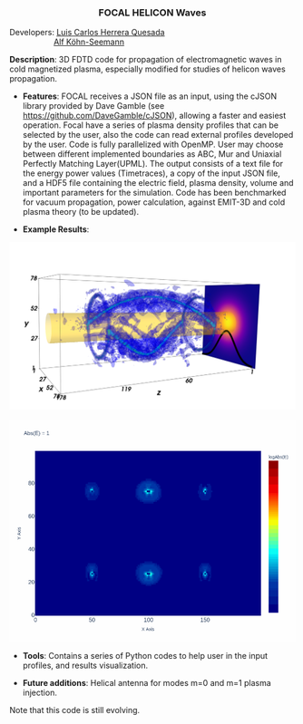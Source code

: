 <h3 align="center"> FOCAL HELICON Waves </h3>

Developers: [Luis Carlos Herrera Quesada](https://www.linkedin.com/in/lherreraquesada/)\
&emsp;&emsp;&emsp;&emsp;&emsp;&nbsp;&nbsp;[Alf Köhn-Seemann](https://www.igvp.uni-stuttgart.de/team/Koehn-Seemann/)
	    
**Description**: 3D FDTD code for propagation of electromagnetic waves in cold magnetized plasma, especially modified for studies of helicon waves propagation.

* **Features**: FOCAL receives a JSON file as an input, using the cJSON library provided by Dave Gamble (see https://github.com/DaveGamble/cJSON), allowing a faster and easiest operation. Focal have a series of plasma density profiles that can be selected by the user, also the code can read external profiles developed by the user. Code is fully parallelized with OpenMP. User may choose between different implemented boundaries as ABC, Mur and Uniaxial Perfectly Matching Layer(UPML). The output consists of a text file for the energy power values (Timetraces), a copy of the input JSON file, and a HDF5 file containing the electric field, plasma density, volume and important parameters for the simulation. Code has been benchmarked for vacuum propagation, power calculation, against EMIT-3D and cold plasma theory (to be updated).

* **Example Results**: 

<p align="center">
  
![Helical](/tools/fullwave_simulation.png "3D FDTD simulation of half-helical antenna.")

<p align="center">
  
![Helical_ant](/tools/Helical_projection_PML20.gif "2D FDTD simulation of half-helical antenna .")
  
</p>

* **Tools**: Contains a series of Python codes to help user in the input profiles, and results visualization. 

* **Future additions**: Helical antenna for modes m=0 and m=1 plasma injection.

Note that this code is still evolving. 
